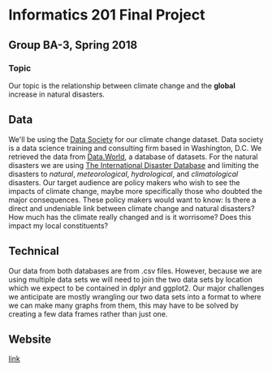 # Informatics 201 Final Project
## Group BA-3, Spring 2018

### Topic
Our topic is the relationship between climate change and the **global** increase in natural disasters.

## Data
We'll be using the [Data Society]("https://datasociety.com/about-us/") for our climate change dataset. Data society is a data science training and consulting firm based in Washington, D.C. We retrieved the data from [Data.World]("https://data.world/data-society/global-climate-change-data"), a database of datasets. For the natural disasters we are using [The International Disaster Database]("http://emdat.be/") and limiting the disasters to _natural_, _meteorological_, _hydrological_, and _climatological_ disasters. Our target audience are policy makers who wish to see the impacts of climate change, maybe more specifically those who doubted the major consequences. These policy makers would want to know: Is there a direct and undeniable link between climate change and natural disasters? How much has the climate really changed and is it worrisome? Does this impact my local constituents?

## Technical
Our data from both databases are from .csv files. However, because we are using multiple data sets we will need to join the two data sets by location which we expect to be contained in dplyr and ggplot2. Our major challenges we anticipate are mostly wrangling our two data sets into a format to where we can make many graphs from them, this may have to be solved by creating a few data frames rather than just one.  

## Website
[link]("https://belmontmat.shinyapps.io/Info-201-BA3/")

